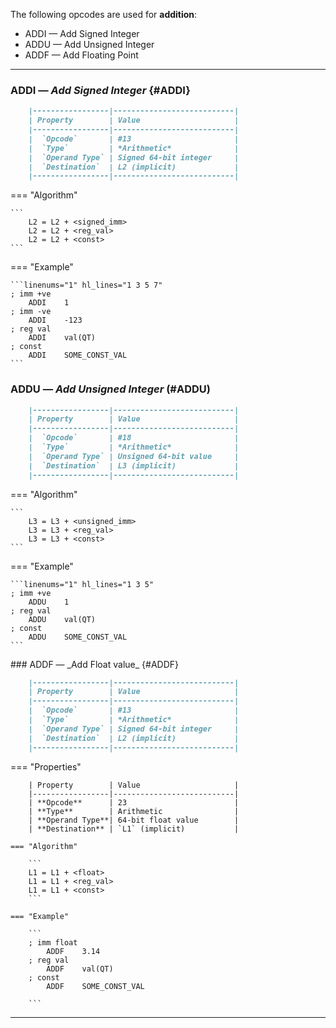 The following opcodes are used for **addition**:

- ADDI — Add Signed Integer
- ADDU — Add Unsigned Integer
- ADDF — Add Floating Point

---

### ADDI — _Add Signed Integer_ {#ADDI}

```md title="Properties"
    |-----------------|---------------------------|
    | Property        | Value                     |
    |-----------------|---------------------------|
    |  `Opcode`       | #13                       |
    |  `Type`         | *Arithmetic*              |
    |  `Operand Type` | Signed 64-bit integer     |
    |  `Destination`  | L2 (implicit)             |
    |-----------------|---------------------------|
```

<div class="result" markdown>
=== "Algorithm"

    ```
        L2 = L2 + <signed_imm>
        L2 = L2 + <reg_val>
        L2 = L2 + <const>
    ```

=== "Example"

    ```linenums="1" hl_lines="1 3 5 7"
    ; imm +ve
        ADDI    1
    ; imm -ve
        ADDI    -123
    ; reg val
        ADDI    val(QT)
    ; const
        ADDI    SOME_CONST_VAL
    ```

</div>

### ADDU — _Add Unsigned Integer_ (#ADDU)

```md title="Properties"
    |-----------------|---------------------------|
    | Property        | Value                     |
    |-----------------|---------------------------|
    |  `Opcode`       | #18                       |
    |  `Type`         | *Arithmetic*              |
    |  `Operand Type` | Unsigned 64-bit value     |
    |  `Destination`  | L3 (implicit)             |
    |-----------------|---------------------------|
```

<div class="result" markdown>
=== "Algorithm"

    ```
        L3 = L3 + <unsigned_imm>
        L3 = L3 + <reg_val>
        L3 = L3 + <const>
    ```

=== "Example"

    ```linenums="1" hl_lines="1 3 5"
    ; imm +ve
        ADDU    1
    ; reg val
        ADDU    val(QT)
    ; const
        ADDU    SOME_CONST_VAL
    ```
</div>
### ADDF — _Add Float value_ {#ADDF}

```md title="Properties"
    |-----------------|---------------------------|
    | Property        | Value                     |
    |-----------------|---------------------------|
    |  `Opcode`       | #13                       |
    |  `Type`         | *Arithmetic*              |
    |  `Operand Type` | Signed 64-bit integer     |
    |  `Destination`  | L2 (implicit)             |
    |-----------------|---------------------------|
```

<div class="result" markdown>
    === "Properties"

        | Property        | Value                     |
        |-----------------|---------------------------|
        | **Opcode**      | 23                        |
        | **Type**        | Arithmetic                |
        | **Operand Type**| 64-bit float value        |
        | **Destination** | `L1` (implicit)           |

    === "Algorithm"

        ```
        L1 = L1 + <float>
        L1 = L1 + <reg_val>
        L1 = L1 + <const>
        ```

    === "Example"

        ```
        ; imm float
            ADDF    3.14
        ; reg val
            ADDF    val(QT)
        ; const
            ADDF    SOME_CONST_VAL

        ```

---
